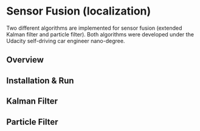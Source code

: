 # Sensor Fusion (localization)
Two different algorithms are implemented for sensor fusion (extended Kalman filter and particle filter). Both algorithms were developed under the Udacity self-driving car engineer nano-degree.

## Overview

## Installation & Run

## Kalman Filter

## Particle Filter
